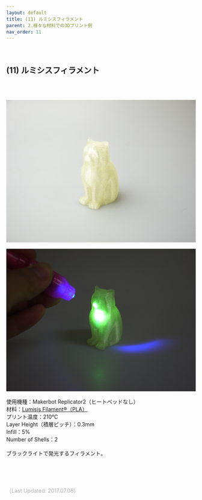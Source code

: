 ```yaml
---
layout: default
title: (11) ルミシスフィラメント
parent: 2.様々な材料での3Dプリント例
nav_order: 11
---
```


<br>

## (11) ルミシスフィラメント
<br><br>

<p><img src="assets/03/11.jpg"/></p>
<p><img src="assets/03/12.jpg"/></p>

使用機種：Makerbot Replicator2（ヒートベッドなし）<br>
材料：[Lumisis Filament®（PLA）](https://central-techno.co.jp/filament.html)<br>
プリント温度：210℃<br>
Layer Height（積層ピッチ）：0.3mm<br>
Infill：5%<br>
Number of Shells：2<br>
<br>
ブラックライトで発光するフィラメント。

<br><br><br>

<span style="color: #B2B2B2">
（Last Updated: 2017.07.08）
</span>
